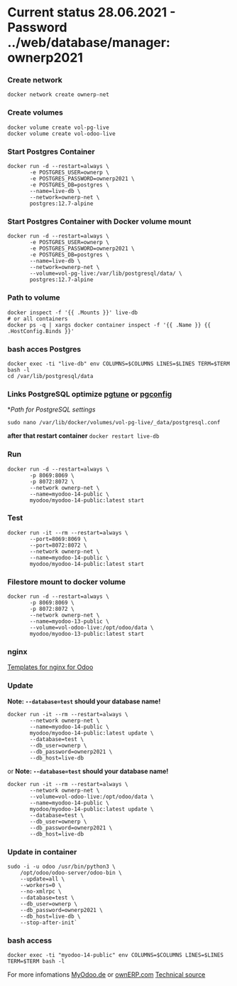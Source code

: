 # Current status 28.06.2021 - **Password ../web/database/manager: ownerp2021**

### Create network
```
docker network create ownerp-net
```
### Create volumes
```
docker volume create vol-pg-live
docker volume create vol-odoo-live
```
### Start Postgres Container
```
docker run -d --restart=always \
       -e POSTGRES_USER=ownerp \
       -e POSTGRES_PASSWORD=ownerp2021 \
       -e POSTGRES_DB=postgres \
       --name=live-db \
       --network=ownerp-net \
       postgres:12.7-alpine
```
### Start Postgres Container with Docker volume mount
```
docker run -d --restart=always \
       -e POSTGRES_USER=ownerp \
       -e POSTGRES_PASSWORD=ownerp2021 \
       -e POSTGRES_DB=postgres \
       --name=live-db \
       --network=ownerp-net \
       --volume=vol-pg-live:/var/lib/postgresql/data/ \
       postgres:12.7-alpine
```
### Path to volume
```
docker inspect -f '{{ .Mounts }}' live-db
# or all containers
docker ps -q | xargs docker container inspect -f '{{ .Name }} {{ .HostConfig.Binds }}'
```
### bash acces Postgres
```
docker exec -ti "live-db" env COLUMNS=$COLUMNS LINES=$LINES TERM=$TERM bash -l
cd /var/lib/postgresql/data
```
### Links PostgreSQL optimize [pgtune](http://pgtune.leopard.in.ua/) or [pgconfig](https://www.pgconfig.org/#/tuning)

**Path for PostgreSQL settings*
```
sudo nano /var/lib/docker/volumes/vol-pg-live/_data/postgresql.conf
```
**after that restart container** `docker restart live-db`


### Run
```
docker run -d --restart=always \
       -p 8069:8069 \
       -p 8072:8072 \
       --network ownerp-net \
       --name=myodoo-14-public \
       myodoo/myodoo-14-public:latest start
```
### Test
```
docker run -it --rm --restart=always \
       --port=8069:8069 \
       --port=8072:8072 \
       --network ownerp-net \
       --name=myodoo-14-public \
       myodoo/myodoo-14-public:latest start
```
### Filestore mount to docker volume
```
docker run -d --restart=always \
       -p 8069:8069 \
       -p 8072:8072 \
       --network ownerp-net \
       --name=myodoo-13-public \
       --volume=vol-odoo-live:/opt/odoo/data \
       myodoo/myodoo-13-public:latest start
```
### nginx
[Templates for nginx for Odoo](https://github.com/equitania/myodoo-docker/tree/2020/nginx-conf)

### Update
**Note: `--database=test` should your database name!**
```
docker run -it --rm --restart=always \
       --network ownerp-net \
       --name=myodoo-14-public \
       myodoo/myodoo-14-public:latest update \
       --database=test \
       --db_user=ownerp \
       --db_password=ownerp2021 \
       --db_host=live-db
```
or
**Note: `--database=test` should your database name!**
```
docker run -it --rm --restart=always \
       --network ownerp-net \
       --volume=vol-odoo-live:/opt/odoo/data \
       --name=myodoo-14-public \
       myodoo/myodoo-14-public:latest update \
       --database=test \
       --db_user=ownerp \
       --db_password=ownerp2021 \
       --db_host=live-db
```

### Update in container
```
sudo -i -u odoo /usr/bin/python3 \
    /opt/odoo/odoo-server/odoo-bin \
    --update=all \
    --workers=0 \
    --no-xmlrpc \
    --database=test \
    --db_user=ownerp \
    --db_password=ownerp2021 \
    --db_host=live-db \
    --stop-after-init`
```

### bash access
`docker exec -ti "myodoo-14-public" env COLUMNS=$COLUMNS LINES=$LINES TERM=$TERM bash -l`

For more infomations [MyOdoo.de](https://www.myodoo.de) or [ownERP.com](https://www.ownerp.com)
[Technical source](https://github.com/equitania/myodoo-docker)
